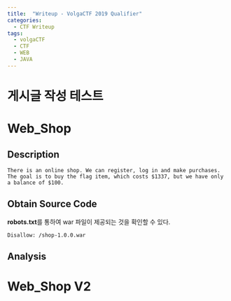 ```yaml
---
title:  "Writeup - VolgaCTF 2019 Qualifier"
categories:
  - CTF Writeup
tags:
  - volgaCTF
  - CTF
  - WEB
  - JAVA
---
```


# 게시글 작성 테스트

# Web_Shop
## Description
```text
There is an online shop. We can register, log in and make purchases. The goal is to buy the flag item, which costs $1337, but we have only a balance of $100.
```

## Obtain Source Code
**robots.txt**를 통하여 war 파일이 제공되는 것을 확인할 수 있다.
```shell
Disallow: /shop-1.0.0.war
```

## Analysis


# Web_Shop V2